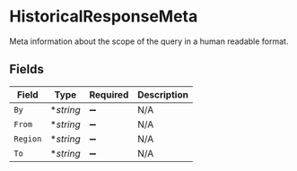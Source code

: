 # HistoricalResponseMeta

Meta information about the scope of the query in a human readable format.


## Fields

| Field              | Type               | Required           | Description        |
| ------------------ | ------------------ | ------------------ | ------------------ |
| `By`               | **string*          | :heavy_minus_sign: | N/A                |
| `From`             | **string*          | :heavy_minus_sign: | N/A                |
| `Region`           | **string*          | :heavy_minus_sign: | N/A                |
| `To`               | **string*          | :heavy_minus_sign: | N/A                |